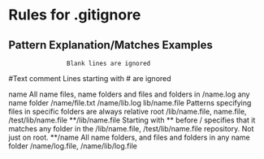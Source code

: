 # Rules for .gitignore

## Pattern          Explanation/Matches                  	                               Examples
                    Blank lines are ignored
#Text comment       Lines starting with # are ignored                                                     

name                All name files, name folders and files and folders in                  /name.log
                    any name folder                                                        /name/file.txt
                                                                                           /name/lib.log
lib/name.file       Patterns specifying files in specific folders are always relative root  /lib/name.file, name.file, /test/lib/name.file
**/lib/name.file    Starting with ** before / specifies that it matches any folder in the   /lib/name.file, /test/lib/name.file
                    repository. Not just on root.
**/name             All name folders, and files and folders in any name folder               /name/log.file, 
                                                                                             /name/lib/log.file